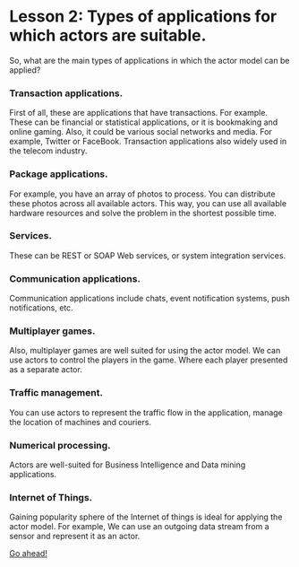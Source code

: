 # Lesson 2: Types of applications for which actors are suitable.

So, what are the main types of applications in which the actor model can be applied?

### Transaction applications.

First of all, these are applications that have transactions. For example. These can be financial or statistical applications, or it is bookmaking and online gaming. Also, it could be various social networks and media. For example, Twitter or FaceBook. Transaction applications also widely used in the telecom industry.

### Package applications.

For example, you have an array of photos to process. You can distribute these photos across all available actors. This way, you can use all available hardware resources and solve the problem in the shortest possible time.

### Services.

These can be REST or SOAP Web services, or system integration services.

### Communication applications.

Communication applications include chats, event notification systems, push notifications, etc.

### Multiplayer games.

Also, multiplayer games are well suited for using the actor model. We can use actors to control the players in the game.  Where each player presented as a separate actor.

### Traffic management.

You can use actors to represent the traffic flow in the application, manage the location of machines and couriers.

### Numerical processing.

Actors are well-suited for Business Intelligence and Data mining applications.

### Internet of Things.

Gaining popularity sphere of the Internet of things is ideal for applying the actor model. For example, We can use an outgoing data stream from a sensor and represent it as an actor.

[Go ahead!](../lesson-3)
